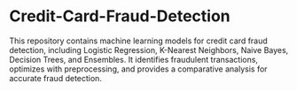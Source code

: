 # Credit-Card-Fraud-Detection
This repository contains machine learning models for credit card fraud detection, including Logistic Regression, K-Nearest Neighbors, Naive Bayes, Decision Trees, and Ensembles. It identifies fraudulent transactions, optimizes with preprocessing, and provides a comparative analysis for accurate fraud detection.

